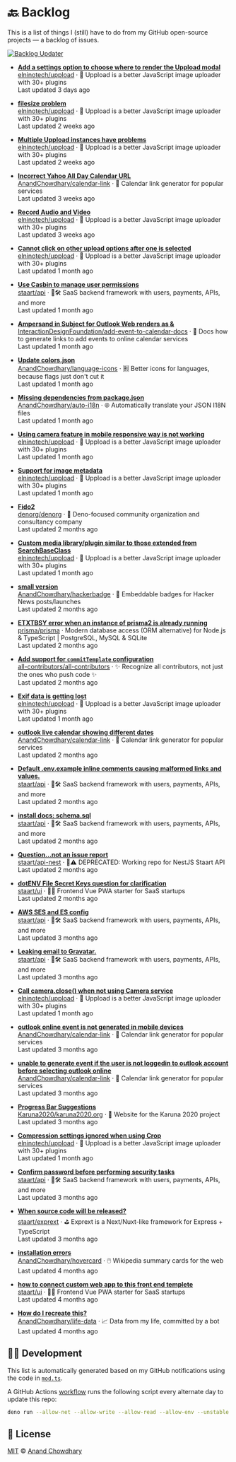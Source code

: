 # 🔙 Backlog

This is a list of things I (still) have to do from my GitHub open-source projects — a backlog of issues.

[![Backlog Updater](https://github.com/AnandChowdhary/backlog/workflows/Backlog%20Updater/badge.svg)](https://github.com/AnandChowdhary/backlog/actions)

- **[Add a settings option to choose where to render the Uppload modal](https://github.com/elninotech/uppload/issues/288)**  
[elninotech/uppload](https://github.com/elninotech/uppload) · 📁 Uppload is a better JavaScript image uploader with 30+ plugins  
Last updated 3 days ago  

- **[filesize problem](https://github.com/elninotech/uppload/issues/281)**  
[elninotech/uppload](https://github.com/elninotech/uppload) · 📁 Uppload is a better JavaScript image uploader with 30+ plugins  
Last updated 2 weeks ago  

- **[Multiple Uppload instances have problems](https://github.com/elninotech/uppload/issues/180)**  
[elninotech/uppload](https://github.com/elninotech/uppload) · 📁 Uppload is a better JavaScript image uploader with 30+ plugins  
Last updated 2 weeks ago  

- **[Incorrect Yahoo All Day Calendar URL](https://github.com/AnandChowdhary/calendar-link/issues/190)**  
[AnandChowdhary/calendar-link](https://github.com/AnandChowdhary/calendar-link) · 📅 Calendar link generator for popular services  
Last updated 3 weeks ago  

- **[Record Audio and Video](https://github.com/elninotech/uppload/issues/266)**  
[elninotech/uppload](https://github.com/elninotech/uppload) · 📁 Uppload is a better JavaScript image uploader with 30+ plugins  
Last updated 3 weeks ago  

- **[Cannot click on other upload options after one is selected](https://github.com/elninotech/uppload/issues/249)**  
[elninotech/uppload](https://github.com/elninotech/uppload) · 📁 Uppload is a better JavaScript image uploader with 30+ plugins  
Last updated 1 month ago  

- **[Use Casbin to manage user permissions ](https://github.com/staart/api/issues/337)**  
[staart/api](https://github.com/staart/api) · 🏁🛠️ SaaS backend framework with users, payments, APIs, and more  
Last updated 1 month ago  

- **[Ampersand in Subject for Outlook Web renders as &amp;](https://github.com/InteractionDesignFoundation/add-event-to-calendar-docs/issues/17)**  
[InteractionDesignFoundation/add-event-to-calendar-docs](https://github.com/InteractionDesignFoundation/add-event-to-calendar-docs) · 📅 Docs how to generate links to add events to online calendar services  
Last updated 1 month ago  

- **[Update colors.json](https://github.com/AnandChowdhary/language-icons/pulls/3)**  
[AnandChowdhary/language-icons](https://github.com/AnandChowdhary/language-icons) · 🈹 Better icons for languages, because flags just don't cut it  
Last updated 1 month ago  

- **[Missing dependencies from package.json](https://github.com/AnandChowdhary/auto-i18n/issues/299)**  
[AnandChowdhary/auto-i18n](https://github.com/AnandChowdhary/auto-i18n) · 🌐 Automatically translate your JSON I18N files  
Last updated 1 month ago  

- **[Using camera feature in mobile  responsive way is not working](https://github.com/elninotech/uppload/issues/232)**  
[elninotech/uppload](https://github.com/elninotech/uppload) · 📁 Uppload is a better JavaScript image uploader with 30+ plugins  
Last updated 1 month ago  

- **[Support for image metadata](https://github.com/elninotech/uppload/issues/233)**  
[elninotech/uppload](https://github.com/elninotech/uppload) · 📁 Uppload is a better JavaScript image uploader with 30+ plugins  
Last updated 1 month ago  

- **[Fido2](https://github.com/denorg/denorg/issues/5)**  
[denorg/denorg](https://github.com/denorg/denorg) · 🦕  Deno-focused community organization and consultancy company  
Last updated 2 months ago  

- **[Custom media library/plugin similar to those extended from SearchBaseClass](https://github.com/elninotech/uppload/issues/91)**  
[elninotech/uppload](https://github.com/elninotech/uppload) · 📁 Uppload is a better JavaScript image uploader with 30+ plugins  
Last updated 1 month ago  

- **[small version](https://github.com/AnandChowdhary/hackerbadge/issues/2)**  
[AnandChowdhary/hackerbadge](https://github.com/AnandChowdhary/hackerbadge) · 📛 Embeddable badges for Hacker News posts/launches  
Last updated 2 months ago  

- **[ETXTBSY error when an instance of prisma2 is already running ](https://github.com/prisma/prisma/issues/1209)**  
[prisma/prisma](https://github.com/prisma/prisma) · Modern database access (ORM alternative) for Node.js & TypeScript | PostgreSQL, MySQL & SQLite  
Last updated 2 months ago  

- **[Add support for `commitTemplate` configuration](https://github.com/all-contributors/all-contributors/issues/374)**  
[all-contributors/all-contributors](https://github.com/all-contributors/all-contributors) · ✨ Recognize all contributors, not just the ones who push code ✨  
Last updated 2 months ago  

- **[Exif data is getting lost](https://github.com/elninotech/uppload/issues/210)**  
[elninotech/uppload](https://github.com/elninotech/uppload) · 📁 Uppload is a better JavaScript image uploader with 30+ plugins  
Last updated 1 month ago  

- **[outlook live calendar showing different dates](https://github.com/AnandChowdhary/calendar-link/issues/154)**  
[AnandChowdhary/calendar-link](https://github.com/AnandChowdhary/calendar-link) · 📅 Calendar link generator for popular services  
Last updated 2 months ago  

- **[Default .env.example inline comments causing malformed links and values.](https://github.com/staart/api/issues/1126)**  
[staart/api](https://github.com/staart/api) · 🏁🛠️ SaaS backend framework with users, payments, APIs, and more  
Last updated 2 months ago  

- **[install docs: schema.sql](https://github.com/staart/api/issues/1143)**  
[staart/api](https://github.com/staart/api) · 🏁🛠️ SaaS backend framework with users, payments, APIs, and more  
Last updated 2 months ago  

- **[Question...not an issue report](https://github.com/staart/api-nest/issues/2)**  
[staart/api-nest](https://github.com/staart/api-nest) · 🏁⚠️ DEPRECATED: Working repo for NestJS Staart API  
Last updated 2 months ago  

- **[dotENV File Secret Keys question for clarification](https://github.com/staart/ui/issues/874)**  
[staart/ui](https://github.com/staart/ui) · 🏁🌐 Frontend Vue PWA starter for SaaS startups  
Last updated 2 months ago  

- **[AWS SES and ES config](https://github.com/staart/api/issues/1121)**  
[staart/api](https://github.com/staart/api) · 🏁🛠️ SaaS backend framework with users, payments, APIs, and more  
Last updated 3 months ago  

- **[Leaking email to Gravatar. ](https://github.com/staart/api/issues/1114)**  
[staart/api](https://github.com/staart/api) · 🏁🛠️ SaaS backend framework with users, payments, APIs, and more  
Last updated 3 months ago  

- **[Call camera.close() when not using Camera service](https://github.com/elninotech/uppload/issues/165)**  
[elninotech/uppload](https://github.com/elninotech/uppload) · 📁 Uppload is a better JavaScript image uploader with 30+ plugins  
Last updated 1 month ago  

- **[outlook online event is not generated in mobile devices](https://github.com/AnandChowdhary/calendar-link/issues/162)**  
[AnandChowdhary/calendar-link](https://github.com/AnandChowdhary/calendar-link) · 📅 Calendar link generator for popular services  
Last updated 3 months ago  

- **[unable to generate event if the user is not loggedin to outlook account  before selecting outlook online](https://github.com/AnandChowdhary/calendar-link/issues/161)**  
[AnandChowdhary/calendar-link](https://github.com/AnandChowdhary/calendar-link) · 📅 Calendar link generator for popular services  
Last updated 3 months ago  

- **[Progress Bar Suggestions](https://github.com/Karuna2020/karuna2020.org/issues/8)**  
[Karuna2020/karuna2020.org](https://github.com/Karuna2020/karuna2020.org) · 🙌 Website for the Karuna 2020 project  
Last updated 3 months ago  

- **[Compression settings ignored when using Crop](https://github.com/elninotech/uppload/issues/113)**  
[elninotech/uppload](https://github.com/elninotech/uppload) · 📁 Uppload is a better JavaScript image uploader with 30+ plugins  
Last updated 1 month ago  

- **[Confirm password before performing security tasks](https://github.com/staart/api/issues/1023)**  
[staart/api](https://github.com/staart/api) · 🏁🛠️ SaaS backend framework with users, payments, APIs, and more  
Last updated 3 months ago  

- **[When source code will be released?](https://github.com/staart/exprext/issues/1)**  
[staart/exprext](https://github.com/staart/exprext) · ⛳ Exprext is a Next/Nuxt-like framework for Express + TypeScript  
Last updated 3 months ago  

- **[installation errors](https://github.com/AnandChowdhary/hovercard/issues/467)**  
[AnandChowdhary/hovercard](https://github.com/AnandChowdhary/hovercard) · 🖱️ Wikipedia summary cards for the web  
Last updated 4 months ago  

- **[how to connect custom web app to this front end templete ](https://github.com/staart/ui/issues/803)**  
[staart/ui](https://github.com/staart/ui) · 🏁🌐 Frontend Vue PWA starter for SaaS startups  
Last updated 4 months ago  

- **[How do I recreate this?](https://github.com/AnandChowdhary/life-data/issues/9)**  
[AnandChowdhary/life-data](https://github.com/AnandChowdhary/life-data) · 📈 Data from my life, committed by a bot  
Last updated 4 months ago  


## 👩‍💻 Development

This list is automatically generated based on my GitHub notifications using the code in [`mod.ts`](./mod.ts).

A GitHub Actions [workflow](./.github/workflows/update.yml) runs the following script every alternate day to update this repo:

```bash
deno run --allow-net --allow-write --allow-read --allow-env --unstable mod.ts
```

## 📄 License

[MIT](./LICENSE) © [Anand Chowdhary](https://anandchowdhary.com)
